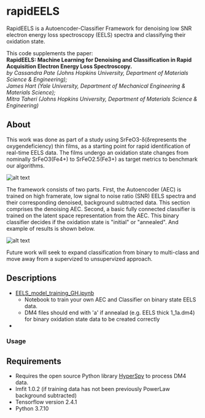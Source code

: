 # rapidEELS

RapidEELS is a Autoencoder-Classifier Framework for denoising low SNR electron energy loss spectroscopy (EELS) spectra and classifying their oxidation state.

This code supplements the paper:    
**RapidEELS: Machine Learning for Denoising and Classification in Rapid Acquisition Electron Energy Loss Spectroscopy.**  
    *by Cassandra Pate (Johns Hopkins University, Department of Materials Science & Engineering);   
    James Hart (Yale University, Department of Mechanical Engineering & Materials Science);   
    Mitra Taheri (Johns Hopkins University, Department of Materials Science & Engineering)*  

## About 
This work was done as part of a study using SrFeO3-δ(δrepresents the oxygendeficiency) thin films, as a starting point for rapid identification of real-time EELS data. The films undergo an oxidation state changes from nominally SrFeO3(Fe4+) to SrFeO2.5(Fe3+) as target metrics to benchmark our algorithms.

![alt text](https://github.com/patecm/rapidEELS/blob/4b8f85fffcbfc1744c6d5c6be3ea878cb2efa887/AEC-framework.png)

The framework consists of two parts. First, the Autoencoder (AEC) is trained on high framerate, low signal to noise ratio (SNR) EELS spectra and their corresponding denoised, background subtracted data. This section comprises the denoising AEC. 
Second, a basic fully connected classifier is trained on the latent space representation from the AEC. This binary classifier decides if the oxidation state is "initial" or "annealed". 
And example of results is shown below.  

![alt text](https://github.com/patecm/rapidEELS/blob/c9cf9205d7400d698122084fe1d19256ca4c8075/Figure7.png)

Future work will seek to expand classification from binary to multi-class and move away from a supervized to unsupervized approach. 

## Descriptions
- [EELS_model_training_GH.ipynb](https://github.com/patecm/rapidEELS/blob/main/EELS_model_training_GH.ipynb)
    - Notebook to train your own AEC and Classifier on binary state EELS data. 
    - DM4 files should end with 'a' if annealad (e.g. EELS thick 1_1a.dm4) for binary oxidation state data to be created correctly
-
 

### Usage

## Requirements
- Requires the open source Python library [HyperSpy](https://hyperspy.org/) to process DM4 data. 
- lmfit 1.0.2 (if training data has not been previously PowerLaw background subtracted)
- Tensorflow version 2.4.1
- Python 3.7.10
